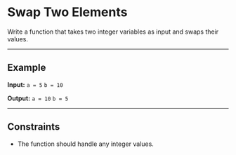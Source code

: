 # Swap Two Elements

Write a function that takes two integer variables as input and swaps their values.

---

## Example

**Input:**
`a = 5`
`b = 10`

**Output:**
`a = 10`
`b = 5`

---

## Constraints

- The function should handle any integer values.

